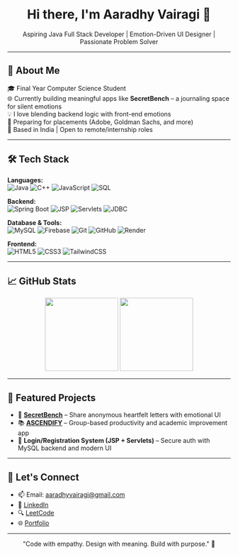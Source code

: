 <h1 align="center">Hi there, I'm Aaradhy Vairagi 👋</h1>

<p align="center">
  Aspiring Java Full Stack Developer | Emotion-Driven UI Designer | Passionate Problem Solver
</p>

---

## 💼 About Me

🎓 Final Year Computer Science Student  
🌐 Currently building meaningful apps like **SecretBench** – a journaling space for silent emotions  
💡 I love blending backend logic with front-end emotions  
🧠 Preparing for placements (Adobe, Goldman Sachs, and more)  
📍 Based in India | Open to remote/internship roles  

---

## 🛠️ Tech Stack

**Languages:**  
![Java](https://img.shields.io/badge/-Java-000?&logo=Java&logoColor=007396)
![C++](https://img.shields.io/badge/-C++-000?&logo=c%2B%2B)
![JavaScript](https://img.shields.io/badge/-JavaScript-000?&logo=javascript)
![SQL](https://img.shields.io/badge/-SQL-000?&logo=mysql)

**Backend:**  
![Spring Boot](https://img.shields.io/badge/-SpringBoot-000?&logo=springboot)
![JSP](https://img.shields.io/badge/-JSP-000?&logo=java)
![Servlets](https://img.shields.io/badge/-Servlets-000?&logo=java)
![JDBC](https://img.shields.io/badge/-JDBC-000?&logo=java)

**Database & Tools:**  
![MySQL](https://img.shields.io/badge/-MySQL-000?&logo=mysql)
![Firebase](https://img.shields.io/badge/-Firebase-000?&logo=firebase)
![Git](https://img.shields.io/badge/-Git-000?&logo=git)
![GitHub](https://img.shields.io/badge/-GitHub-000?&logo=github)
![Render](https://img.shields.io/badge/-Render-000?&logo=render)

**Frontend:**  
![HTML5](https://img.shields.io/badge/-HTML5-000?&logo=html5)
![CSS3](https://img.shields.io/badge/-CSS3-000?&logo=css3)
![TailwindCSS](https://img.shields.io/badge/-TailwindCSS-000?&logo=tailwind-css)

---

## 📈 GitHub Stats

<p align="center">
  <img src="https://github-readme-stats.vercel.app/api?username=aaradhy22&show_icons=true&theme=github_dark" height="165">
  <img src="https://github-readme-stats.vercel.app/api/top-langs/?username=aaradhy22&layout=compact&theme=github_dark" height="165">
</p>

---

## 🚀 Featured Projects

- 💌 **[SecretBench](https://github.com/aaradhy22/secretbench)** – Share anonymous heartfelt letters with emotional UI
- 📚 **[ASCENDIFY](https://github.com/aaradhy22/ascendify)** – Group-based productivity and academic improvement app
- 🔐 **Login/Registration System (JSP + Servlets)** – Secure auth with MySQL backend and modern UI

---

## 🔗 Let's Connect

- 📫 Email: aaradhyvairagi@gmail.com  
- 💼 [LinkedIn](https://linkedin.com/in/your-link)  
- 🔍 [LeetCode](https://leetcode.com/aaradhy22)  
- 🌐 [Portfolio](https://yourportfolio.com)

---

<p align="center">
  "Code with empathy. Design with meaning. Build with purpose." 💙
</p>
